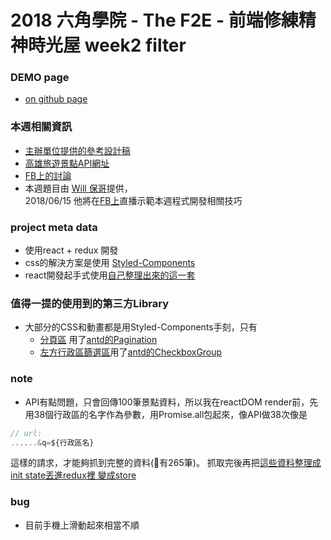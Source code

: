 # 2018 六角學院 - The F2E - 前端修練精神時光屋 week2 filter


### DEMO page
- [on github page](https://akari0624.github.io/hexSchoolWeek2_filter/index.html)

### 本週相關資訊
- [主辦單位提供的參考設計稿](https://hexschool.github.io/THE_F2E_Design/week2-filter/)
- [高雄旅遊景點API網址](https://data.kcg.gov.tw/api/action/datastore_search?resource_id=92290ee5-6e61-456f-80c0-249eae2fcc97)
- [FB上的討論](https://www.facebook.com/groups/173311386703334/learning_content/?filter=377909922704174&post=181532992547840)
- 本週題目由 [Will 保哥](https://github.com/doggy8088)提供，  
2018/06/15 他將在[FB上](https://www.facebook.com/will.fans/videos/2124246790937787/)直播示範本週程式開發相關技巧

### project meta data
- 使用react + redux 開發
- css的解決方案是使用 [Styled-Components](https://github.com/styled-components/styled-components)
- react開發起手式使用[自己整理出來的這一套](https://github.com/akari0624/react-starter-boilerplate) 


### 值得一提的使用到的第三方Library
- 大部分的CSS和動畫都是用Styled-Components手刻，只有  
  - [分頁區](https://github.com/akari0624/hexSchoolWeek2_filter/blob/master/src/landingPage/containers/PaginationArea.js) 用了[antd的Pagination](https://ant.design/components/pagination/)  
  - [左方行政區篩選區](https://github.com/akari0624/hexSchoolWeek2_filter/blob/master/src/landingPage/components/KCGAreaCheckboxGroup.js)用了[antd的CheckboxGroup](https://ant.design/components/checkbox/#Checkbox-Group)

### note
- API有點問題，只會回傳100筆景點資料，所以我在reactDOM render前，先用38個行政區的名字作為參數，用Promise.all包起來，像API做38次像是 
```javascript
// url:
......&q=${行政區名}
```
這樣的請求，才能夠抓到完整的資料(有265筆)。
抓取完後再把[這些資料整理成init state丟進redux裡 變成store](https://github.com/akari0624/hexSchoolWeek2_filter/blob/60c297717db3f2c766a3c8c3d0bb870477498571/src/index.js#L28)


### bug
- 目前手機上滑動起來相當不順





